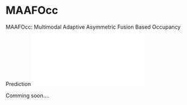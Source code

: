 # MAAFOcc
MAAFOcc: Multimodal Adaptive Asymmetric Fusion Based Occupancy Prediction
![MAAFOcc](figs/overview.pdf)


Comming soon....
